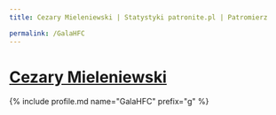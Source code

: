 ```yaml
---
title: Cezary Mieleniewski | Statystyki patronite.pl | Patromierz

permalink: /GalaHFC
---
```


# [Cezary Mieleniewski](https://patronite.pl/GalaHFC)

{% include profile.md name="GalaHFC" prefix="g" %}
